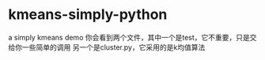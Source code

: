 # kmeans-simply-python
a simply kmeans demo
你会看到两个文件，其中一个是test，它不重要，只是交给你一些简单的调用
另一个是cluster.py，它采用的是k均值算法
